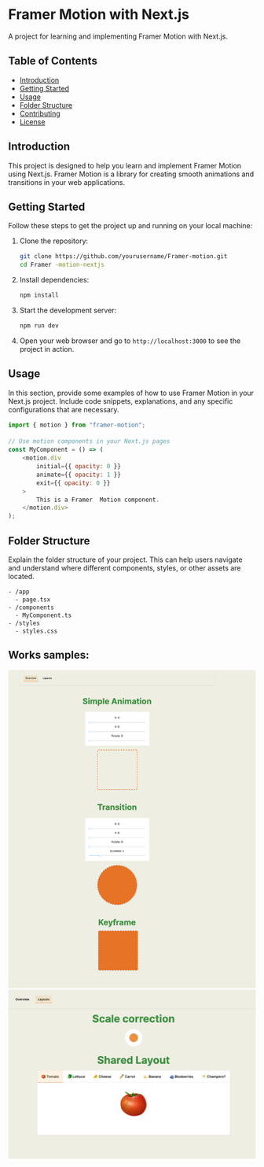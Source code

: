 # Framer Motion with Next.js

A project for learning and implementing Framer  Motion with Next.js.

## Table of Contents

- [Introduction](#introduction)
- [Getting Started](#getting-started)
- [Usage](#usage)
- [Folder Structure](#folder-structure)
- [Contributing](#contributing)
- [License](#license)

## Introduction

This project is designed to help you learn and implement Framer  Motion using
Next.js. Framer  Motion is a library for creating smooth animations and
transitions in your web applications.

## Getting Started

Follow these steps to get the project up and running on your local machine:

1. Clone the repository:

      ```bash
      git clone https://github.com/yourusername/Framer-motion.git
      cd Framer -motion-nextjs
      ```

2. Install dependencies:

      ```bash
      npm install
      ```

3. Start the development server:

      ```bash
      npm run dev
      ```

4. Open your web browser and go to `http://localhost:3000` to see the project in
   action.

## Usage

In this section, provide some examples of how to use Framer  Motion in your
Next.js project. Include code snippets, explanations, and any specific
configurations that are necessary.

```javascript
import { motion } from "framer-motion";

// Use motion components in your Next.js pages
const MyComponent = () => (
	<motion.div
		initial={{ opacity: 0 }}
		animate={{ opacity: 1 }}
		exit={{ opacity: 0 }}
	>
		This is a Framer  Motion component.
	</motion.div>
);
```

## Folder Structure

Explain the folder structure of your project. This can help users navigate and
understand where different components, styles, or other assets are located.

```
- /app
  - page.tsx
- /components
  - MyComponent.ts
- /styles
  - styles.css
```

## Works samples:

![Alt text](image.png) ![Alt text](image-1.png)
